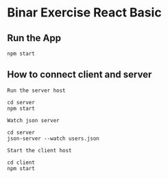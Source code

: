 # Binar Exercise React Basic

## Run the App

    npm start

## How to connect client and server

`Run the server host`

    cd server
    npm start

`Watch json server`

    cd server
    json-server --watch users.json

`Start the client host`

    cd client
    npm start